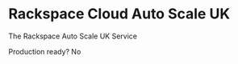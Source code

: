 Rackspace Cloud Auto Scale UK
=============================

The Rackspace Auto Scale UK Service

Production ready?
No

